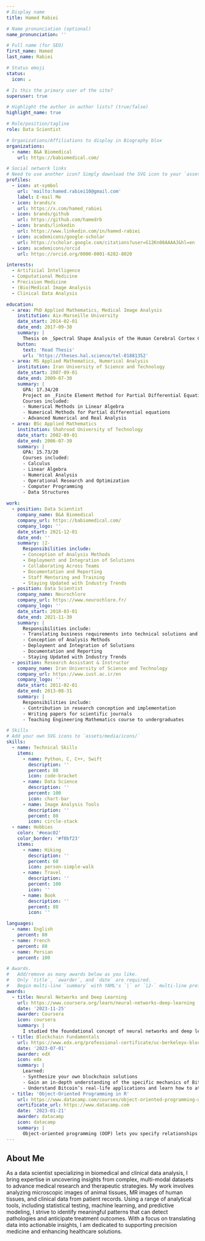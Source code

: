 ```yaml
---
# Display name
title: Hamed Rabiei

# Name pronunciation (optional)
name_pronunciation: ''

# Full name (for SEO)
first_name: Hamed
last_name: Rabiei

# Status emoji
status:
  icon: ☕️

# Is this the primary user of the site?
superuser: true

# Highlight the author in author lists? (true/false)
highlight_name: true

# Role/position/tagline
role: Data Scientist

# Organizations/Affiliations to display in Biography blox
organizations:
  - name: B&A Biomedical
    url: https://babiomedical.com/

# Social network links
# Need to use another icon? Simply download the SVG icon to your `assets/media/icons/` folder.
profiles:
  - icon: at-symbol
    url: 'mailto:hamed.rabiei10@gmail.com'
    label: E-mail Me
  - icon: brands/x
    url: https://x.com/hamed_rabiei
  - icon: brands/github
    url: https://github.com/hamedrb
  - icon: brands/linkedin
    url: https://www.linkedin.com/in/hamed-rabiei
  - icon: academicons/google-scholar
    url: https://scholar.google.com/citations?user=G12Kn08AAAAJ&hl=en
  - icon: academicons/orcid
    url: https://orcid.org/0000-0001-6282-8020

interests:
  - Artificial Intelligence
  - Computational Medicine
  - Precision Medicine
  - (Bio)Medical Image Analysis
  - Clinical Data Analysis

education:
  - area: PhD Applied Mathematics, Medical Image Analysis
    institution: Aix-Marseille University
    date_start: 2014-02-01
    date_end: 2017-09-30
    summary: |
      Thesis on _Spectral Shape Analysis of the Human Cerebral Cortex Complexity_. Supervised by [Dr. Olivier Coulon; Dr. Julien Lefèvre](https://meca-brain.org/) and [Dr. Frédéric Richard](https://fjprichard.netlify.app/). Presented my work at MICCAI 2015 conference with the contributions being published in 2 IEEE journals.
    button:
      text: 'Read Thesis'
      url: 'https://theses.hal.science/tel-01881352'
  - area: MS Applied Mathematics, Numerical Analysis
    institution: Iran University of Science and Technology
    date_start: 2007-09-01
    date_end: 2009-07-30
    summary: |
      GPA: 17.34/20
      Project on _Finite Element Method for Partial Differential Equations_
      Courses included:
      - Numerical Methods in Linear Algebra
      - Numerical Methods for Partial differential equations
      - Advanced Numerical and Real Analysis
  - area: BSc Applied Mathematics
    institution: Shahrood University of Technology
    date_start: 2002-09-01
    date_end: 2006-07-30
    summary: |
      GPA: 15.73/20
      Courses included:
      - Calculus
      - Linear Algebra
      - Numerical Analysis
      - Operational Research and Optimization
      - Computer Programming
      - Data Structures
      
work:
  - position: Data Scientist
    company_name: B&A Biomedical
    company_url: https://babiomedical.com/
    company_logo: ''
    date_start: 2021-12-01
    date_end: ''
    summary: |2-
      Responsibilities include:
      - Conception of Analysis Methods
      - Deployment and Integration of Solutions
      - Collaborating Across Teams
      - Documentation and Reporting
      - Staff Mentoring and Training
      - Staying Updated with Industry Trends
  - position: Data Scientist
    company_name: Neurochlore
    company_url: https://www.neurochlore.fr/
    company_logo: ''
    date_start: 2018-03-01
    date_end: 2021-11-30
    summary: |
      Responsibilities include:
      - Translating business requirements into technical solutions and vice versa
      - Conception of Analysis Methods
      - Deployment and Integration of Solutions
      - Documentation and Reporting
      - Staying Updated with Industry Trends
  - position: Research Assistant & Instructor
    company_name: Iran University of Science and Technology
    company_url: https://www.iust.ac.ir/en
    company_logo: ''
    date_start: 2011-02-01
    date_end: 2013-08-31
    summary: |
      Responsibilities include:
      - Contribution in research conception and implementation
      - Writing papers for scientific journals
      - Teaching Engineering Mathematics course to undergraduates

# Skills
# Add your own SVG icons to `assets/media/icons/`
skills:
  - name: Technical Skills
    items:
      - name: Python, C, C++, Swift
        description: ''
        percent: 80
        icon: code-bracket
      - name: Data Science
        description: ''
        percent: 100
        icon: chart-bar
      - name: Image Analysis Tools
        description: ''
        percent: 80
        icon: circle-stack
  - name: Hobbies
    color: '#eeac02'
    color_border: '#f0bf23'
    items:
      - name: Hiking
        description: ''
        percent: 60
        icon: person-simple-walk
      - name: Travel
        description: ''
        percent: 100
        icon: ''
      - name: Book
        description: ''
        percent: 80
        icon: ''

languages:
  - name: English
    percent: 80
  - name: French
    percent: 80
  - name: Persian
    percent: 100

# Awards.
#   Add/remove as many awards below as you like.
#   Only `title`, `awarder`, and `date` are required.
#   Begin multi-line `summary` with YAML's `|` or `|2-` multi-line prefix and indent 2 spaces below.
awards:
  - title: Neural Networks and Deep Learning
    url: https://www.coursera.org/learn/neural-networks-deep-learning
    date: '2023-11-25'
    awarder: Coursera
    icon: coursera
    summary: |
      I studied the foundational concept of neural networks and deep learning. By the end, I was familiar with the significant technological trends driving the rise of deep learning; build, train, and apply fully connected deep neural networks; implement efficient (vectorized) neural networks; identify key parameters in a neural network’s architecture; and apply deep learning to your own applications.
  - title: Blockchain Fundamentals
    url: https://www.edx.org/professional-certificate/uc-berkeleyx-blockchain-fundamentals
    date: '2023-07-01'
    awarder: edX
    icon: edx
    summary: |
      Learned:
      - Synthesize your own blockchain solutions
      - Gain an in-depth understanding of the specific mechanics of Bitcoin
      - Understand Bitcoin’s real-life applications and learn how to attack and destroy Bitcoin, Ethereum, smart contracts and Dapps, and alternatives to Bitcoin’s Proof-of-Work consensus algorithm
  - title: 'Object-Oriented Programming in R'
    url: https://www.datacamp.com/courses/object-oriented-programming-with-s3-and-r6-in-r
    certificate_url: https://www.datacamp.com
    date: '2023-01-21'
    awarder: datacamp
    icon: datacamp
    summary: |
      Object-oriented programming (OOP) lets you specify relationships between functions and the objects that they can act on, helping you manage complexity in your code. This is an intermediate level course, providing an introduction to OOP, using the S3 and R6 systems. S3 is a great day-to-day R programming tool that simplifies some of the functions that you write. R6 is especially useful for industry-specific analyses, working with web APIs, and building GUIs.
---
```


## About Me

As a data scientist specializing in biomedical and clinical data analysis, I bring expertise in uncovering insights from complex, multi-modal datasets to advance medical research and therapeutic strategies. My work involves analyzing microscopic images of animal tissues, MR images of human tissues, and clinical data from patient records. Using a range of analytical tools, including statistical testing, machine learning, and predictive modeling, I strive to identify meaningful patterns that can detect pathologies and anticipate treatment outcomes. With a focus on translating data into actionable insights, I am dedicated to supporting precision medicine and enhancing healthcare solutions.
